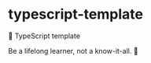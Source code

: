 # typescript-template

🌱 TypeScript template

<!-- INSPIRATIONAL_QUOTE_START -->
Be a lifelong learner, not a know-it-all.
🐶
<!-- INSPIRATIONAL_QUOTE_END -->
